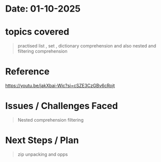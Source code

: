 # Date: 01-10-2025

# topics covered
>practised list , set , dictionary comprehension
>and also nested and filtering comprehension

# Reference 
https://youtu.be/jakXbai-Wic?si=cSZE3CzGBv6cRojt


# Issues / Challenges Faced
>Nested comprehension
>filtering

# Next Steps / Plan
>zip unpacking and opps